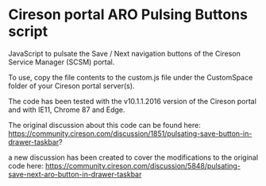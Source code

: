 # Cireson portal ARO Pulsing Buttons script
JavaScript to pulsate the Save / Next navigation buttons of the Cireson Service Manager (SCSM) portal.

To use, copy the file contents to the custom.js file under the CustomSpace folder of your Cireson portal server(s).

The code has been tested with the v10.1.1.2016 version of the Cireson portal and with IE11, Chrome 87 and Edge.

The original discussion about this code can be found here: https://community.cireson.com/discussion/1851/pulsating-save-button-in-drawer-taskbar?

a new discussion has been created to cover the modifications to the original code here: https://community.cireson.com/discussion/5848/pulsating-save-next-aro-button-in-drawer-taskbar
